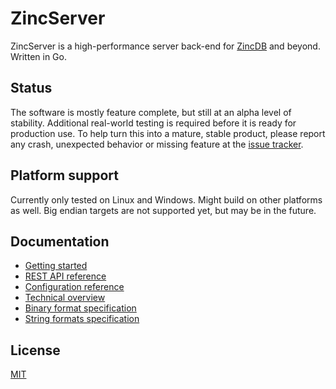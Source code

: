 # ZincServer

ZincServer is a high-performance server back-end for [ZincDB](https://github.com/zincbase/zincdb) and beyond. Written in Go.

## Status

The software is mostly feature complete, but still at an alpha level of stability. Additional real-world testing is required before it is ready for production use. To help turn this into a mature, stable product, please report any crash, unexpected behavior or missing feature at the [issue tracker](https://github.com/zincbase/zincserver/issues).

## Platform support

Currently only tested on Linux and Windows. Might build on other platforms as well. Big endian targets are not supported yet, but may be in the future.

## Documentation

* [Getting started](https://github.com/zincbase/zincserver/blob/master/docs/Getting%20started.md)
* [REST API reference](https://github.com/zincbase/zincserver/blob/master/docs/REST%20API%20reference.md)
* [Configuration reference](https://github.com/zincbase/zincserver/blob/master/docs/Configuration%20reference.md)
* [Technical overview](https://github.com/zincbase/zincserver/blob/master/docs/Technical%20overview.md)
* [Binary format specification](https://github.com/zincbase/zincserver/blob/master/docs/Binary%20format%20specification.md)
* [String formats specification](https://github.com/zincbase/zincserver/blob/master/docs/String%20formats%20specification.md)

## License

[MIT](https://github.com/zincbase/zincserver/blob/master/LICENSE)